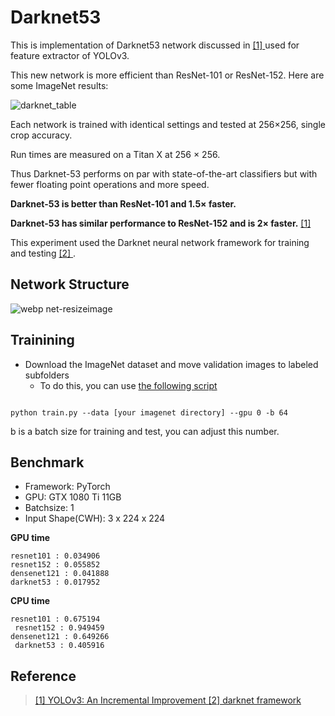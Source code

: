 # Darknet53

This is implementation of Darknet53 network discussed in [ [1] ](https://pjreddie.com/media/files/papers/YOLOv3.pdf) used for feature extractor of YOLOv3.

This new network is more efficient than ResNet-101 or ResNet-152.
Here are some ImageNet results:

![darknet_table](https://user-images.githubusercontent.com/35001605/53488653-4b288280-3ad2-11e9-9aba-f14cbfc65c0c.PNG)

Each network is trained with identical settings and tested at 256×256, single crop accuracy. 

Run times are measured on a Titan X at 256 × 256. 

Thus Darknet-53 performs on par with state-of-the-art classifiers but with fewer floating point operations and more speed. 

**Darknet-53 is better than ResNet-101 and 1.5× faster.**

**Darknet-53 has similar performance to ResNet-152 and is 2× faster.** [ [1] ](https://pjreddie.com/media/files/papers/YOLOv3.pdf)

This experiment used the Darknet neural network framework for training and testing [ [2] ](https://github.com/pjreddie/darknet).

## Network Structure

![webp net-resizeimage](https://user-images.githubusercontent.com/35001605/53487913-2df2b480-3ad0-11e9-9788-b2feab624786.png)

## Trainining

- Download the ImageNet dataset and move validation images to labeled subfolders
    - To do this, you can use [the following script](https://raw.githubusercontent.com/soumith/imagenetloader.torch/master/valprep.sh)


```
```

```
python train.py --data [your imagenet directory] --gpu 0 -b 64
```
b is a batch size for training and test, you can adjust this number.

## Benchmark
- Framework: PyTorch
- GPU: GTX 1080 Ti 11GB
- Batchsize: 1
- Input Shape(CWH): 3 x 224 x 224 

**GPU time**
```
resnet101 : 0.034906
resnet152 : 0.055852
densenet121 : 0.041888
darknet53 : 0.017952
```

**CPU time**
```
resnet101 : 0.675194
 resnet152 : 0.949459
densenet121 : 0.649266
 darknet53 : 0.405916
```

## Reference
>[ [1] YOLOv3: An Incremental Improvement ](https://pjreddie.com/media/files/papers/YOLOv3.pdf)
>[ [2] darknet framework ](https://github.com/pjreddie/darknet)
